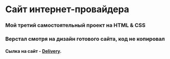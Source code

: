 # Сайт интернет-провайдера 
### Мой третий самостоятельный проект на HTML & CSS
### Верстал смотря на дизайн готового сайта, код не копировал

#### Сылка на сайт - [Delivery](https://olirun.github.io/3-Project__Internet-provider-website/).
